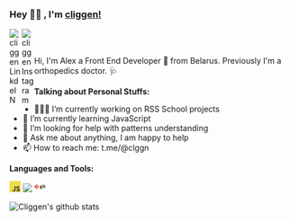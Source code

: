 ### Hey 👋🏻 , I'm [cliggen!](https://cliggen.github.io) 

<a href="https://www.linkedin.com/in/aliaksandr-matveichykau-05b7941a1/">
  <img align="left" alt="cliggen LinkdeIN" width="22px" src="https://cdn.jsdelivr.net/npm/simple-icons@v3/icons/linkedin.svg" />
</a>
<a href="https://www.instagram.com/shythrill/">
  <img align="left" alt="cliggen Instagram" width="22px" src="https://cdn.jsdelivr.net/npm/simple-icons@v3/icons/instagram.svg" />
</a>
<br />
<br />

Hi, I'm Alex a Front End Developer 🚀 from Belarus.
Previously I'm a orthopedics doctor. 🩺
  
**Talking about Personal Stuffs:**

- 👨🏽‍💻 I’m currently working on RSS School projects
- 🌱 I’m currently learning JavaScript
- 🤔 I’m looking for help with patterns understanding
- 💬 Ask me about anything, I am happy to help
- 📫 How to reach me: t.me/@clggn

**Languages and Tools:**  

<code><img height="20" src="https://raw.githubusercontent.com/github/explore/80688e429a7d4ef2fca1e82350fe8e3517d3494d/topics/javascript/javascript.png"></code>
<code><img height="20" src="https://upload.wikimedia.org/wikipedia/commons/thumb/1/10/CSS3_and_HTML5_logos_and_wordmarks.svg/791px-CSS3_and_HTML5_logos_and_wordmarks.svg.png"></code>
<code><img height="20" src="https://raw.githubusercontent.com/github/explore/80688e429a7d4ef2fca1e82350fe8e3517d3494d/topics/git/git.png"></code>



![Cliggen's github stats](https://github-readme-stats.vercel.app/api?username=cliggen&show_icons=true&hide_border=true)
